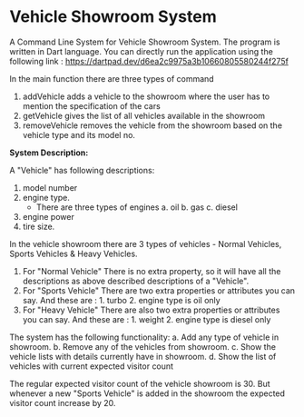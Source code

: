 # Vehicle Showroom System

A Command Line System for Vehicle Showroom System. The program is written in Dart language. 
You can directly run the application using the following link :
https://dartpad.dev/d6ea2c9975a3b10660805580244f275f


In the main function there are three types of command
1. addVehicle adds a vehicle to the showroom where the user has to mention the specification of the cars
2. getVehicle gives the list of all vehicles available in the showroom
3. removeVehicle removes the vehicle from the showroom based on the vehicle type and its model no.



**System Description:**

A "Vehicle" has following descriptions: 
1. model number 
2. engine type.
    - There are three types of engines a. oil b. gas c. diesel 
3. engine power 
4. tire size. 


In the vehicle showroom there are 3 types of vehicles - Normal Vehicles, Sports Vehicles & Heavy Vehicles. 

1. For "Normal Vehicle" There is no extra property, so it will have all the descriptions as above described descriptions of a "Vehicle".
2. For "Sports Vehicle" There are two extra properties or attributes you can say. And these are : 1. turbo 2. engine type is oil only 
3. For "Heavy Vehicle" There are also two extra properties or attributes you can say. And these are : 1. weight 2. engine type is diesel only 


The system has the following functionality: 
a. Add any type of vehicle in showroom. 
b. Remove any of the vehicles from showroom. 
c. Show the vehicle lists with details currently have in showroom.
d. Show the list of vehicles with current expected visitor count


The regular expected visitor count of the vehicle showroom is 30. But whenever a new "Sports Vehicle" is added in the showroom the expected visitor count increase by 20.  